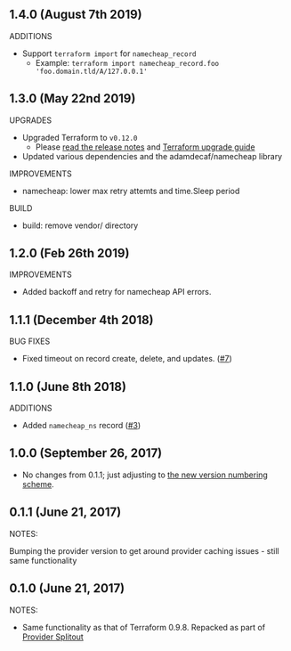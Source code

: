 ## 1.4.0 (August 7th 2019)

ADDITIONS

- Support `terraform import` for `namecheap_record`
   - Example: `terraform import namecheap_record.foo 'foo.domain.tld/A/127.0.0.1'`

## 1.3.0 (May 22nd 2019)

UPGRADES

- Upgraded Terraform to `v0.12.0`
   - Please [read the release notes](https://github.com/hashicorp/terraform/releases/tag/v0.12.0) and [Terraform upgrade guide](https://www.terraform.io/upgrade-guides/0-12.html)
- Updated various dependencies and the adamdecaf/namecheap library

IMPROVEMENTS

- namecheap: lower max retry attemts and time.Sleep period

BUILD

- build: remove vendor/ directory

## 1.2.0 (Feb 26th 2019)

IMPROVEMENTS

- Added backoff and retry for namecheap API errors.

## 1.1.1 (December 4th 2018)

BUG FIXES

- Fixed timeout on record create, delete, and updates. ([#7](https://github.com/adamdecaf/terraform-provider-namecheap/issues/7))

## 1.1.0 (June 8th 2018)

ADDITIONS

* Added `namecheap_ns` record ([#3](https://github.com/adamdecaf/terraform-provider-namecheap/pull/3))

## 1.0.0 (September 26, 2017)

* No changes from 0.1.1; just adjusting to [the new version numbering scheme](https://www.hashicorp.com/blog/hashicorp-terraform-provider-versioning/).

## 0.1.1 (June 21, 2017)

NOTES:

Bumping the provider version to get around provider caching issues - still same functionality

## 0.1.0 (June 21, 2017)

NOTES:

* Same functionality as that of Terraform 0.9.8. Repacked as part of [Provider Splitout](https://www.hashicorp.com/blog/upcoming-provider-changes-in-terraform-0-10/)

